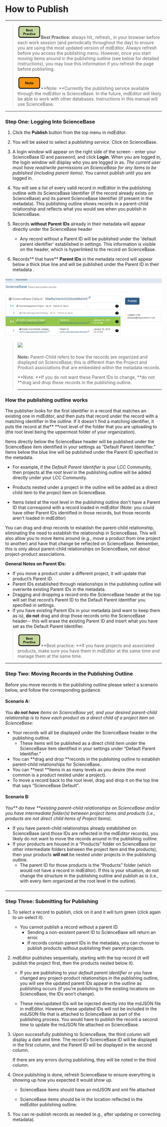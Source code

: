 # How to Publish

---

> ![](/assets/best_practice_small.png)**Best Practice:** always hit_ refresh_ in your browser before each work session \(and periodically throughout the day\) to ensure you are using the most updated version of mdEditor. Always refresh before you access the publishing menu. However, once you start moving items around in the publishing outline \(see below for detailed instructions\), you may lose this information if you refresh the page before publishing.
>
> ![](/assets/note_small.png)**Note: **Currently the publishing service available through the mdEditor is ScienceBase. In the future, mdEditor will likely be able to work with other databases. Instructions in this manual will use ScienceBase.

---

### Step One: Logging Into ScienceBase

1. Click the **Publish** button from the top menu in mdEditor.
2. You will be asked to select a _publishing service_. Click on ScienceBase.
3. A login window will appear on the right side of the screen - enter your ScienceBase ID and password, and click **Login**. When you are logged in, the login window will display who you are logged in as. _The current user must have read/write permissions on ScienceBase for any items to be published \(including parent items\)_. You cannot publish until you are logged in.
4. You will see a list of every valid record in mdEditor in the publishing outline with its ScienceBase Identifier \(if the record already exists on ScienceBase\) and its parent ScienceBase Identifier \(if present in the metadata\). This publishing outline shows records in a parent-child relationship and reflects what you would see when you publish in ScienceBase.
5. Records **without Parent IDs** already in their metadata will appear directly under the ScienceBase header

   * Any record without a Parent ID will be published under the 'default parent identifier' established in settings. This information is visible on the header, which is hyperlinked to the record on ScienceBase. 

6. Records** that have** **Parent IDs** in the metadata record will appear below a thick blue line and will be published under the Parent ID in their metadata .

#### ![](/assets/publish_screenshot_2.png)

> #### ![](blob:https://www.gitbook.com/59e59dcc-7f45-4247-8473-64dd79505baf)
>
> **Note:** Parent-Child refers to how the records are organized and displayed on ScienceBase; this is different than the Project and Product associations that are embedded within the metadata records.
>
> **Note: **If you do not want these Parent IDs to change, **do not **drag and drop these records in the publishing outline.
>
> ---

### **How the publishing outline works**

The publisher looks for the first identifier in a record that matches an existing one in mdEditor, and then puts that record under the record with a matching identifier in the outline. If it doesn't find a matching identifier, it puts the record at the** **root level of the folder that you are uploading to \(the root level being the uppermost folder of your organization\).

Items directly below the ScienceBase header will be published under the ScienceBase item identified in your settings as “Default Parent Identifier.” Items below the blue line will be published under the Parent ID specified in the metadata.

* For example, if the _Default Parent Identifier_ is your LCC Community, then projects at the _root level_ in the publishing outline will be added directly under your LCC Community.

* Products nested under a project in the outline will be added as a direct child item to the project item on ScienceBase.

* Items listed at the root level in the publishing outline don't have a Parent ID that correspond with a record loaded in mdEditor \(Note: you could have other Parent IDs identified in those records, but those records aren't loaded in mdEditor\)

You can drag and drop records to establish the parent-child relationship, eliminating the need to establish the relationship in ScienceBase. This will also allow you to move items around \(e.g., move a product from one project to another\) and have that change be reflected on ScienceBase. Remember, this is only about parent-child relationships on ScienceBase, not about project-product associations.

**General Notes on Parent IDs:**

* If you move a product under a different project, it will update that product’s Parent ID.
* Parent IDs established through relationships in the publishing outline will overwrite existing Parent IDs in the metadata.
* Dragging and dropping a record onto the ScienceBase header at the top will set that record’s Parent ID to the Default Parent Identifier you specified in settings.
* If you have existing Parent IDs in your metadata \(and want to keep them as is\), **do not** drag and drop those records onto the ScienceBase header-- this will erase the existing Parent ID and insert what you have set as the Default Parent Identifier.

> ![](/assets/best_practice_small.png)**Best practice: **If you have projects and associated products, make sure you have them in mdEditor at the same time and manage them at the same time.

---

### Step Two: Moving Records in the Publishing Outline

Before you move records in the publishing outline please select a scenario below, and follow the corresponding guidance.

#### Scenario A:

_You **do not have** items on ScienceBase yet, and your desired parent-child relationship is to have each product as a direct child of a project item on ScienceBase:_

* Your records will all be displayed under the ScienceBase header in the publishing outline. 
  * These items will be published as a direct child item under the ScienceBase item identified in your settings under “Default Parent Identifier.”
* You can **drag and drop **records in the publishing outline to establish parent-child relationships for ScienceBase.
* You can **nest **items in as many levels as you desire \(the most common is a product nested under a project\).
* To move a record back to the root level, drag and drop it on the top line that says “ScienceBase Default”.

#### **Scenario B:**

_You** do have **existing parent-child relationships on ScienceBase and/or you have intermediate folder\(s\) between project items and products \(i.e., products are not direct child items of Project Items\)._

* If you have parent-child relationships already established on ScienceBase \(and those IDs are reflected in the mdEditor records\), you likely do not want to move the records around in the publishing outline.
* If your products are housed in a “Products” folder on ScienceBase \(or other intermediate folders between the project item and the products\), then your products **will not** be nested under projects in the publishing outline. 
  * The parent ID for those products is the “Products” folder \(which would not have a record in mdEditor\). If this is your situation, do not change  the structure in the publishing outline and publish as is \(i.e., with every item organized at the root level in the outline\).

###  

---

### Step Three: Submitting for Publishing

1. To select a record to publish, click on it and it will turn green \(click again to un-select it\).

   * You cannot publish a record without a parent ID.
     * Sending a non-existent parent ID to ScienceBase will return an error.
     * If records contain parent IDs in the metadata, you can choose to publish products without publishing their parent projects.

2. mdEditor publishes sequentially, starting with the top record \(it will publish the project first, then the products nested below it\).

   * If you are publishing to your _default parent identifier_ or you have changed any project-product relationships in the publishing outline, you will see the updated parent IDs appear in the outline as publishing occurs \(if you’re publishing to the existing locations on ScienceBase, the IDs won’t change\).

   * These new/updated IDs will be injected directly into the mdJSON file in mdEditor. However, these updated IDs will not be included in the mdJSON file that is attached to ScienceBase as part of the publishing process. You would have to publish the record a second time to update the mdJSON file attached on ScienceBase.

3. Upon successfully publishing to ScienceBase, the third column will display a date and time. The record's ScienceBase ID will be displayed in the first column, and the Parent ID will be displayed in the second column.

   If there are any errors during publishing, they will be noted in the third column.

4. Once publishing is done, refresh ScienceBase to ensure everything is showing up how you expected it would show up.

   * ScienceBase items should have an mdJSON and xml file attached

   * ScienceBase items should be in the location reflected in the mdEditor publishing outline.

5. You can re-publish records as needed \(e.g., after updating or correcting metadata\).



